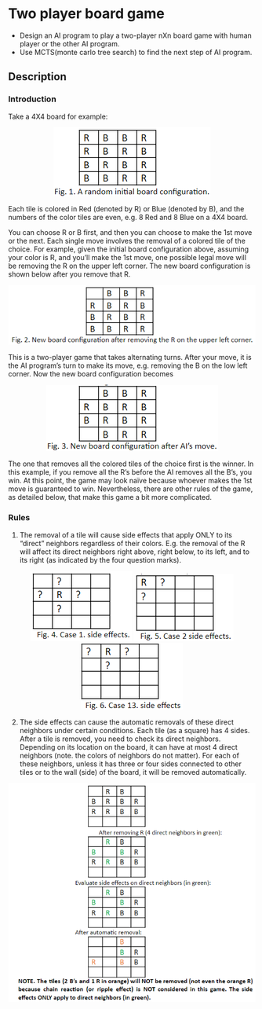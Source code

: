 # Two player board game
* Design an AI program to play a two-player nXn board game with human player or the other AI program.
* Use MCTS(monte carlo tree search) to find the next step of AI program.

## Description
### Introduction
Take a 4X4 board for example:

<p align="center">
  <img src="./img/fig1.PNG">
</p>

Each tile is colored in Red (denoted by R) or Blue (denoted by B), and the numbers of the color tiles are even, e.g. 8 Red and 8 Blue on a 4X4 board.

You can choose R or B first, and then you can choose to make the 1st move or the next.
Each single move involves the removal of a colored tile of the choice. For example, given the initial board configuration above, assuming your color is R, and you’ll make the 1st 
move, one possible legal move will be removing the R on the upper left corner. The new board configuration is shown below after you remove that R.

<p align="center">
  <img src="./img/fig2.PNG">
</p>

This is a two-player game that takes alternating turns. After your move, it is the AI program’s turn to make its move, e.g. removing the B on the low left corner. Now the new board 
configuration becomes

<p align="center">
  <img src="./img/fig3.PNG">
</p>

The one that removes all the colored tiles of the choice first is the winner. In this example, if you remove all the R’s before the AI removes all the B’s, you win.
At this point, the game may look naïve because whoever makes the 1st move is guaranteed to win. Nevertheless, there are other rules of the game, as detailed below, that make this 
game a bit more complicated.

### Rules
1. The removal of a tile will cause side effects that apply ONLY to its “direct” neighbors regardless of their colors.
E.g. the removal of the R will affect its direct neighbors right above, right below, to its left, and to its right (as indicated by the four question marks).

<p align="center">
  <img src="./img/fig4.PNG">
  <img src="./img/fig5.PNG">
  <img src="./img/fig6.PNG">
</p>


2. The side effects can cause the automatic removals of these direct neighbors under certain conditions. 
Each tile (as a square) has 4 sides. After a tile is removed, you need to check its direct neighbors. Depending on its location on the board, it can have at most 
4 direct neighbors (note. the colors of neighbors do not matter). For each of these neighbors, unless it has three or four sides connected to other tiles or to the 
wall (side) of the board, it will be removed automatically.

<p align="center">
  <img src="./img/fig7.PNG">
</p>
